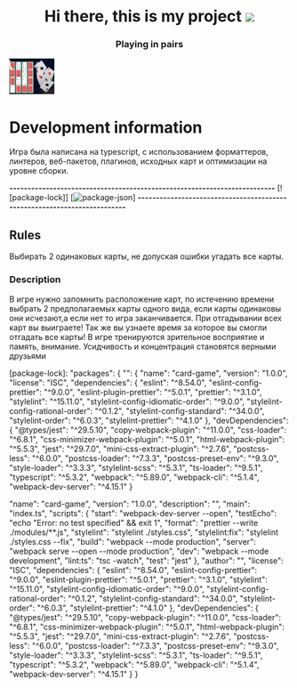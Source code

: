 <a name="CardGame"></a>

<h1 align="center">Hi there, this is my project
<img src="https://github.com/blackcater/blackcater/raw/main/images/Hi.gif" height="32"/></h1>
<h3 align="center">Playing in pairs</h3>

<img src="img/readme.PNG" height="64"/></h1>

# Development information

Игра была написана на typescript, с использованием форматтеров,
линтеров, веб-пакетов, плагинов, исходных карт и
оптимизации на уровне сборки.

**-------------------------------------------------------------------------**
[![package-lock]]
[![package-json]]
**-------------------------------------------------------------------------**

## Rules

Выбирать 2 одинаковых карты, не допуская ошибки угадать все карты.

### Description

В игре нужно запомнить расположение карт, по истечению
времени выбрать 2 предполагаемых карты одного вида, если карты
одинаковы они исчезают,а если нет то игра заканчивается.
При отгадывании всех карт вы выиграете! Так же вы узнаете время
за которое вы смогли отгадать все карты!
В игре тренируются зрительное восприятие и память, внимание.
Усидчивость и концентрация становятся верными друзьями

<!-- package-lock -->

[package-lock]:
"packages": {
"": {
"name": "card-game",
"version": "1.0.0",
"license": "ISC",
"dependencies": {
"eslint": "^8.54.0",
"eslint-config-prettier": "^9.0.0",
"eslint-plugin-prettier": "^5.0.1",
"prettier": "^3.1.0",
"stylelint": "^15.11.0",
"stylelint-config-idiomatic-order": "^9.0.0",
"stylelint-config-rational-order": "^0.1.2",
"stylelint-config-standard": "^34.0.0",
"stylelint-order": "^6.0.3",
"stylelint-prettier": "^4.1.0"
},
"devDependencies": {
"@types/jest": "^29.5.10",
"copy-webpack-plugin": "^11.0.0",
"css-loader": "^6.8.1",
"css-minimizer-webpack-plugin": "^5.0.1",
"html-webpack-plugin": "^5.5.3",
"jest": "^29.7.0",
"mini-css-extract-plugin": "^2.7.6",
"postcss-less": "^6.0.0",
"postcss-loader": "^7.3.3",
"postcss-preset-env": "^9.3.0",
"style-loader": "^3.3.3",
"stylelint-scss": "^5.3.1",
"ts-loader": "^9.5.1",
"typescript": "^5.3.2",
"webpack": "^5.89.0",
"webpack-cli": "^5.1.4",
"webpack-dev-server": "^4.15.1"
}

[package-json]:
{
"name": "card-game",
"version": "1.0.0",
"description": "",
"main": "index.ts",
"scripts": {
"start": "webpack-dev-server --open",
"testEcho": "echo \"Error: no test specified\" && exit 1",
"format": "prettier --write ./modules/\*\*.js",
"stylelint": "stylelint ./styles.css",
"stylelint:fix": "stylelint ./styles.css --fix",
"build": "webpack --mode production",
"server": "webpack serve --open --mode production",
"dev": "webpack --mode development",
"lint:ts": "tsc -watch",
"test": "jest"
},
"author": "",
"license": "ISC",
"dependencies": {
"eslint": "^8.54.0",
"eslint-config-prettier": "^9.0.0",
"eslint-plugin-prettier": "^5.0.1",
"prettier": "^3.1.0",
"stylelint": "^15.11.0",
"stylelint-config-idiomatic-order": "^9.0.0",
"stylelint-config-rational-order": "^0.1.2",
"stylelint-config-standard": "^34.0.0",
"stylelint-order": "^6.0.3",
"stylelint-prettier": "^4.1.0"
},
"devDependencies": {
"@types/jest": "^29.5.10",
"copy-webpack-plugin": "^11.0.0",
"css-loader": "^6.8.1",
"css-minimizer-webpack-plugin": "^5.0.1",
"html-webpack-plugin": "^5.5.3",
"jest": "^29.7.0",
"mini-css-extract-plugin": "^2.7.6",
"postcss-less": "^6.0.0",
"postcss-loader": "^7.3.3",
"postcss-preset-env": "^9.3.0",
"style-loader": "^3.3.3",
"stylelint-scss": "^5.3.1",
"ts-loader": "^9.5.1",
"typescript": "^5.3.2",
"webpack": "^5.89.0",
"webpack-cli": "^5.1.4",
"webpack-dev-server": "^4.15.1"
}
}
